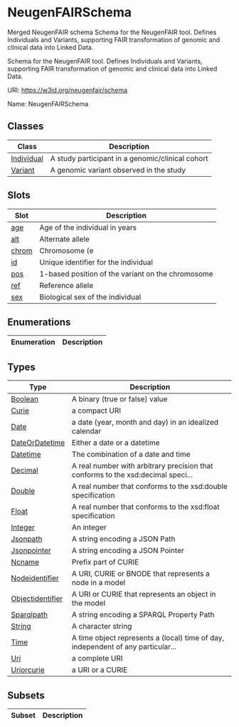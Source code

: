 # NeugenFAIRSchema

Merged NeugenFAIR schema
Schema for the NeugenFAIR tool. Defines Individuals and Variants, supporting FAIR transformation of genomic and clinical data into Linked Data.

Schema for the NeugenFAIR tool. Defines Individuals and Variants, supporting FAIR transformation of genomic and clinical data into Linked Data.


URI: https://w3id.org/neugenfair/schema

Name: NeugenFAIRSchema



## Classes

| Class | Description |
| --- | --- |
| [Individual](Individual.md) | A study participant in a genomic/clinical cohort |
| [Variant](Variant.md) | A genomic variant observed in the study |



## Slots

| Slot | Description |
| --- | --- |
| [age](age.md) | Age of the individual in years |
| [alt](alt.md) | Alternate allele |
| [chrom](chrom.md) | Chromosome (e |
| [id](id.md) | Unique identifier for the individual |
| [pos](pos.md) | 1-based position of the variant on the chromosome |
| [ref](ref.md) | Reference allele |
| [sex](sex.md) | Biological sex of the individual |


## Enumerations

| Enumeration | Description |
| --- | --- |


## Types

| Type | Description |
| --- | --- |
| [Boolean](Boolean.md) | A binary (true or false) value |
| [Curie](Curie.md) | a compact URI |
| [Date](Date.md) | a date (year, month and day) in an idealized calendar |
| [DateOrDatetime](DateOrDatetime.md) | Either a date or a datetime |
| [Datetime](Datetime.md) | The combination of a date and time |
| [Decimal](Decimal.md) | A real number with arbitrary precision that conforms to the xsd:decimal speci... |
| [Double](Double.md) | A real number that conforms to the xsd:double specification |
| [Float](Float.md) | A real number that conforms to the xsd:float specification |
| [Integer](Integer.md) | An integer |
| [Jsonpath](Jsonpath.md) | A string encoding a JSON Path |
| [Jsonpointer](Jsonpointer.md) | A string encoding a JSON Pointer |
| [Ncname](Ncname.md) | Prefix part of CURIE |
| [Nodeidentifier](Nodeidentifier.md) | A URI, CURIE or BNODE that represents a node in a model |
| [Objectidentifier](Objectidentifier.md) | A URI or CURIE that represents an object in the model |
| [Sparqlpath](Sparqlpath.md) | A string encoding a SPARQL Property Path |
| [String](String.md) | A character string |
| [Time](Time.md) | A time object represents a (local) time of day, independent of any particular... |
| [Uri](Uri.md) | a complete URI |
| [Uriorcurie](Uriorcurie.md) | a URI or a CURIE |


## Subsets

| Subset | Description |
| --- | --- |
